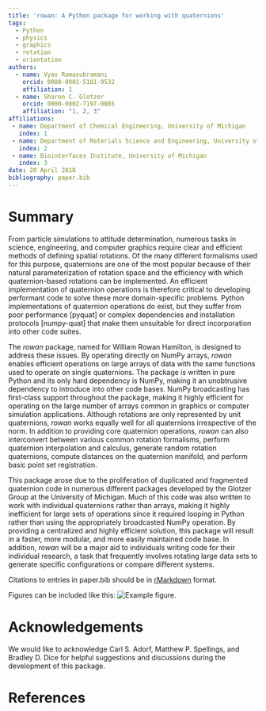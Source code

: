 ```yaml
---
title: 'rowan: A Python package for working with quaternions'
tags:
  - Python
  - physics
  - graphics
  - rotation
  - orientation
authors:
  - name: Vyas Ramasubramani
    orcid: 0000-0001-5181-9532
    affiliation: 1
  - name: Sharon C. Glotzer
    orcid: 0000-0002-7197-0085
    affiliation: "1, 2, 3"
affiliations:
 - name: Department of Chemical Engineering, University of Michigan
   index: 1
 - name: Department of Materials Science and Engineering, University of Michigan
   index: 2
 - name: Biointerfaces Institute, University of Michigan
   index: 3
date: 20 April 2018
bibliography: paper.bib
---
```


# Summary

From particle simulations to attitude determination, numerous tasks in science,
engineering, and computer graphics require clear and efficient methods of
defining spatial rotations. Of the many different formalisms used for this
purpose, quaternions are one of the most popular because of their natural
parameterization of rotation space and the efficiency with which
quaternion-based rotations can be implemented. An efficient implementation of
quaternion operations is therefore critical to developing performant
code to solve these more domain-specific problems. Python implementations of
quaternion operations do exist, but they suffer from poor performance [pyquat]
or complex dependencies and installation protocols [numpy-quat] that make them
unsuitable for direct incorporation into other code suites.

The *rowan* package, named for William Rowan Hamilton, is designed to address
these issues. By operating directly on NumPy arrays, *rowan* enables efficient
operations on large arrays of data with the same functions used to operate on
single quaternions. The package is written in pure Python and its only hard
dependency is NumPy, making it an unobtrusive dependency to introduce into other
code bases. NumPy broadcasting has first-class support throughout the package,
making it highly efficient for operating on the large number of arrays common in
graphics or computer simulation applications. Although rotations are only
represented by unit quaternions, *rowan* works equally well for all quaternions
irrespective of the norm. In addition to providing core quaternion operations,
*rowan* can also interconvert between various common rotation formalisms,
perform quaternion interpolation and calculus, generate random rotation
quaternions, compute distances on the quaternion manifold, and perform basic
point set registration.

This package arose due to the proliferation of duplicated and fragmented
quaternion code in numerous different packages developed by the Glotzer Group at
the University of Michigan. Much of this code was also written to work with
individual quaternions rather than arrays, making it highly inefficient for
large sets of operations since it required looping in Python rather than using
the appropriately broadcasted NumPy operation.  By providing a centralized and
highly efficient solution, this package will result in a faster, more modular,
and more easily maintained code base. In addition, *rowan* will be a major aid
to individuals writing code for their individual research, a task that
frequently involves rotating large data sets to generate specific configurations
or compare different systems.


Citations to entries in paper.bib should be in
[rMarkdown](http://rmarkdown.rstudio.com/authoring_bibliographies_and_citations.html)
format.

Figures can be included like this: ![Example figure.](figure.png)

# Acknowledgements

We would like to acknowledge Carl S. Adorf, Matthew P. Spellings, and Bradley
D. Dice for helpful suggestions and discussions during the development of this
package.

# References
